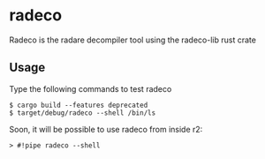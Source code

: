 # radeco

Radeco is the radare decompiler tool using the radeco-lib rust crate

## Usage

Type the following commands to test radeco

	$ cargo build --features deprecated
	$ target/debug/radeco --shell /bin/ls

Soon, it will be possible to use radeco from inside r2:

	> #!pipe radeco --shell

